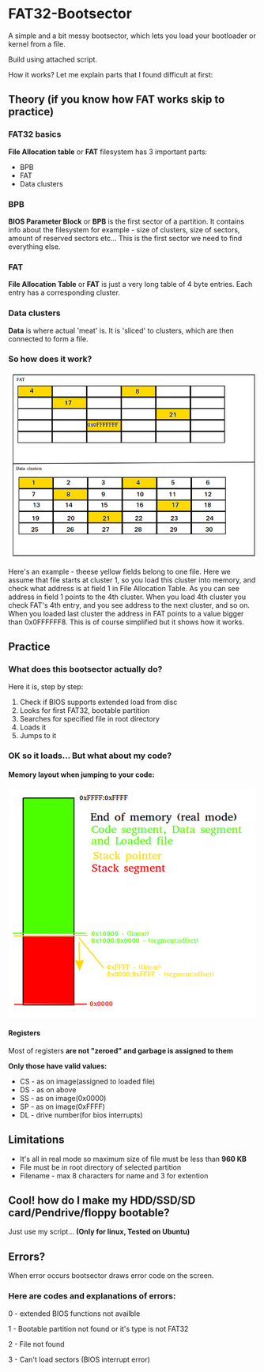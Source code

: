 # FAT32-Bootsector

A simple and a bit messy bootsector, which lets you load your bootloader or kernel from a file.

Build using attached script.

How it works? Let me explain parts that I found difficult at first:

## Theory (if you know how FAT works skip to practice)

### FAT32 basics


**File Allocation table** or **FAT** filesystem has 3 important parts:
+ BPB
+ FAT
+ Data clusters

### BPB

**BIOS Parameter Block** or **BPB** is the first sector of a partition. It contains info about the filesystem for example - size of clusters, size of sectors, amount of reserved sectors etc...
This is the first sector we need to find everything else.

### FAT

**File Allocation Table** or **FAT** is just a very long table of 4 byte entries. Each entry has a corresponding cluster.

### Data clusters

**Data** is where actual 'meat' is. It is 'sliced' to clusters, which are then connected to form a file.

### So how does it work?

![alt text](https://github.com/TebexPL/FAT32-Bootsector/blob/master/doc/fathowto.png "FAT_howto")

Here's an example - theese yellow fields belong to one file. Here we assume that file starts at cluster 1, so you load this cluster into memory, and check what address is at field 1 in File Allocation Table. As you can see address in field 1 points to the 4th cluster. When you load 4th cluster you check FAT's 4th entry, and you see address to the next cluster, and so on. When you loaded last cluster the address in FAT points to a value bigger than 0x0FFFFFF8. This is of course simplified but it shows how it works.

## Practice

### What does this bootsector actually do?

Here it is, step by step:

1. Check if BIOS supports extended load from disc
2. Looks for first FAT32, bootable partition
3. Searches for specified file in root directory
4. Loads it
5. Jumps to it

### OK so it loads... But what about my code? 

#### Memory layout when jumping to your code:
![alt text](https://github.com/TebexPL/FAT32-Bootsector/blob/master/doc/Memory_layout.png "Memory layout")

#### Registers
Most of registers **are not "zeroed" and garbage is assigned to them**

**Only those have valid values:**

+ CS - as on image(assigned to loaded file)
+ DS - as on above
+ SS - as on image(0x0000)
+ SP - as on image(0xFFFF)
+ DL - drive number(for bios interrupts)

## Limitations
+ It's all in real mode so maximum size of file must be less than **960 KB**
+ File must be in root directory of selected partition
+ Filename - max 8 characters for name and 3 for extention

## Cool! how do I make my HDD/SSD/SD card/Pendrive/floppy bootable?

Just use my script... **(Only for linux, Tested on Ubuntu)**

## Errors?

When error occurs bootsector draws error code on the screen.

### Here are codes and explanations of errors:

0 - extended BIOS functions not availble

1 - Bootable partition not found or it's type is not FAT32

2 - File not found

3 - Can't load sectors (BIOS interrupt error)

